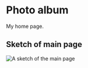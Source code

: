 # Photo album
My home page.

## Sketch of main page

![A sketch of the main page](/photoalbum/assets/main-page-sketch.png)